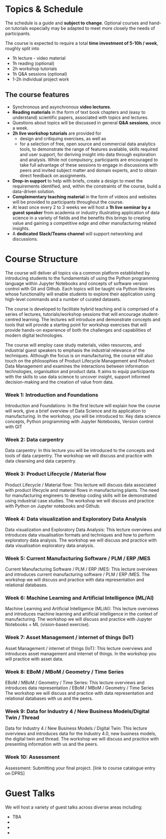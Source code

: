 # Topics & Schedule 

The schedule is a guide and **subject to change**. Optional courses and hand-on tutorials especially may be adapted to meet more closely the needs of participants. 

The course is expected to require a total __time investment of 5-10h / week__, roughly split into

* 1h lecture - video material 
* 1h reading (optional)
* 2h workshop tutorials 
* 1h Q&A sessions (optional)
* 1-2h individual project work

## The course features ## 

* Synchronous and asynchronous __video lectures__.
* __Reading materials__ in the form of text book chapters and (easy to understand) scientific papers, associated with topics and lectures.  
* Questions about topics will be discussed in general __Q&A sessions__, once a week. 
* __2h live workshop tutorials__ are provided for 
  * design and critiquing exercises, as well as
  * for a selection of free, open source and commercial data analytics tools, to demonstrate the range of features available, skills required and user support, for deriving insight into data through exploration and analysis. While not compulsory, participants are encouraged to take full advantage of these sessions to engage in discussions with peers and invited subject matter and domain experts, and to obtain direct feedback on assignments.
* __Drop-in support__ to help with briefs, create a design to meet the requirements identified, and, within the constraints of the course, build a data-driven solution.
* __Complementary teaching material__ in the form of videos and websites will be provided to participants throughout the course.
* At least once every 2 to 3 weeks we will host a __1h live seminar by a guest speaker__ from academia or industry illustrating application of data science in a variety of fields and the benefits this brings to creating value and gaining a competitive edge and other manufacturing related insights.
* A __dedicated Slack/Teams channel__ will support networking and discussions.

# Course Structure

The course will deliver all topics via a common platform established by introducing students to the fundamentals of using the Python programming language within Jupyter Notebooks and concepts of software version control with Git and Github.  Each topics will be taught via Python libraries whose functionality will enable students to explore their application using high-level commands and a number of curated datasets.

The course is developed to facilitate hybrid teaching and is comprised of a series of lectures, tutorials/workshop sessions that will encourage student-centred learning. The lectures will introduce and demonstrate concepts and tools that will provide a starting point for workshop exercises that will provide hands-on experience of both the challenges and capabilities of modern digital technologies. 

 The course will employ case study materials, video resources, and industrial guest speakers to emphasis the industrial relevance of the techniques.  Although the focus is on manufacturing, the course will also touch on the  philosophies of Product Lifecycle Management and Product Data Management and examines the interactions between information technologies, organisation and product data. It aims to equip participants with the skills to use data science to uncover insight, support informed decision-making and the creation of value from data. 

 

<!-- * __Weeks 9 &amp; 10__ conclude the course with a set of __advanced topics__, from which participants will select options to focus on, ideally in line with their project. 
* __Week 11__ is not a taught week. It's to finish your projects which you have to hand in at the end of that week. -->


### Week 1: Introduction and Foundations

<!-- In the first lecture you will: 
* Understand how the course will work
* Know what learning resources are available 
* Overview of Data Science
* Develop an understanding on how data science can be applied to manufacturing 

In the workshop you will be introduced to:
* Key data science activities
* Python programming with Jupyter Notebooks
* Version control with GIT -->
Introduction and Foundations: In the first lecture will explain how the course will work, give a brief overview of Data Science and its application to manufacturing. In the workshop, you will be introduced to: Key data science concepts, Python programming with Jupyter Notebooks, Version control with GIT
 

### Week 2: Data carpentry 

<!-- In this lecture you will be:

* Introduced to data carpentry

The workshop we will discuss and practice with **data cleansing and data carpentry**. -->
Data carpentry: In this lecture you will be introduced to the concepts and tools of data carpentry. The workshop we will discuss and practice with data cleansing and data carpentry.


### Week 3: Product Lifecycle / Material flow  

<!-- In this lecture you will:

* Understand product lifecycle and material flow 
* Understand why coding skills are important for a career in manufacturing 
* Review applications on industrial cases

The workshop we will discuss and practice with **Python on Jupyter notebooks and Github**. -->
Product Lifecycle / Material flow: This lecture will discuss data associated with product lifecycle and material flows in manufacturing plants. The need for manufacturing engineers to develop coding skills will be demonstrated using industrial case studies. The workshop we will discuss and practice with Python on Jupyter notebooks and Github.


### Week 4: Data visualization and Exploratory Data Analysis

<!-- This lecture overviews and introduces data visualisation formats and techniques and how to perform exploratory data analysis.

The workshop we will discuss and practice with **data visualisation exploratory data analysis**. -->
Data visualization and Exploratory Data Analysis: This lecture overviews and introduces data visualisation formats and techniques and how to perform exploratory data analysis. The workshop we will discuss and practice with data visualisation exploratory data analysis.

### Week 5: Current Manufacturing Software / PLM / ERP /MES

<!-- This lecture overviews and introduces current manufacturing software / PLM / ERP /MES.

The workshop we will discuss and practice wit **data representation and relational databases**. -->
Current Manufacturing Software / PLM / ERP /MES: This lecture overviews and introduces current manufacturing software / PLM / ERP /MES. The workshop we will discuss and practice with data representation and relational databases.


### Week 6: Machine Learning and Artificial Intelligence (ML/AI)

<!-- This lecture overviews and introduces machine learning and artificial intelligence in the context of manufacturing.

The workshop we will discuss and practice with **Jupyter Notebooks + ML (vision based exercise)** with us and the peers. -->
Machine Learning and Artificial Intelligence (ML/AI): This lecture overviews and introduces machine learning and artificial intelligence in the context of manufacturing. The workshop we will discuss and practice with Jupyter Notebooks + ML (vision-based exercise).

### Week 7: Asset Management / internet of things (IoT)

<!-- This lecture overviews and introduces asset management and internet of things.

In the workshop you will practice with **ML and visual exercises (Time series)** -->
Asset Management / internet of things (IoT): This lecture overviews and introduces asset management and internet of things. In the workshop you will practice with asset data.

### Week 8:  EBoM / MBoM / Geometry / Time Series 

<!-- This lecture overviews and introduces data representation / EBoM / MBoM / Geometry / Time Series 

The workshop we will discuss and practice with  **data representation and relational databases** with us and the peers. -->
EBoM / MBoM / Geometry / Time Series: This lecture overviews and introduces data representation / EBoM / MBoM / Geometry / Time Series The workshop we will discuss and practice with data representation and relational databases with us and the peers.

### Week 9: Data for Industry 4 / New Business Models/Digital Twin / Thread

<!-- This lecture overviews and introduces data for the Industry 4.0, new business models, the digital twin and thread.

The workshop we will discuss and practice with **presenting information** with us and the peers. -->
Data for Industry 4 / New Business Models / Digital Twin: This lecture overviews and introduces data for the Industry 4.0, new business models, the digital twin and thread. The workshop we will discuss and practice with presenting information with us and the peers.

### Week 10: Assessment 

Assessment: Submitting your final project.
[link to course catalogue entry on DPRS]






# Guest Talks

We will host a variety of guest talks across diverse areas including:
* TBA
* 
* 
* 
